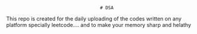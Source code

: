                                        # DSA 
This repo is created for the daily uploading of the codes written on any platform specially leetcode....  and to make your memory sharp and helathy                       

